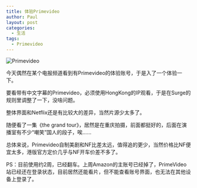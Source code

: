 ```yaml
---
title: 体验Primevideo
author: Paul
layout: post
categories:
  - 生活
tags:
  - Primevideo
---
```


![Primevideo](https://imgs.paulreina.com/2019-0103/Primevideo.jpg)

今天偶然在某个电报频道看到有Primevideo的体验账号，于是入了一个体验一下。

要看带有中文字幕的Primevideo，必须使用HongKong的IP观看，于是在Surge的规则里调整了一下，没啥问题。

整体界面和Netflix还是有比较大的差异，当然片源少太多了。

随便看了一集《the grand tour》，居然是在重庆拍摄，前面都挺好的，后面在演播室有不少“嘲笑”国人的段子，唉……

总体来说，Primevideo自制美剧和NF比差太远，值得追的更少，当然价格比NF便宜太多，港版官方定价几乎与NF开车价差不多了。

PS：目前使用约2周，已经翻车。上周Amazon的主账号已经掉了，PrimeVideo站已经还在登录状态，目前居然还能看片，但不能查看账号界面，也无法在其他设备上登录了。
